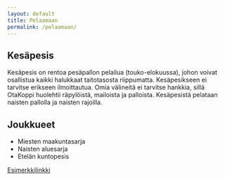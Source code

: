 ```yaml
---
layout: default
title: Pelaamaan
permalink: /pelaamaan/
---
```


## Kesäpesis

Kesäpesis on rentoa pesäpallon pelailua (touko-elokuussa), johon
voivat osallistua kaikki halukkaat taitotasosta riippumatta.
Kesäpesikseen ei tarvitse erikseen ilmoittautua. Omia välineitä ei
tarvitse hankkia, sillä OtaKoppi huolehtii räpylöistä, mailoista
ja palloista. Kesäpesistä pelataan naisten pallolla ja
naisten rajoilla.

## Joukkueet

* Miesten maakuntasarja
* Naisten aluesarja
* Etelän kuntopesis

[Esimerkkilinkki](https://google.com)

